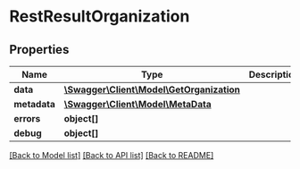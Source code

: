 # RestResultOrganization

## Properties

 Name         | Type                                                            | Description | Notes      
--------------|-----------------------------------------------------------------|-------------|------------
 **data**     | [**\Swagger\Client\Model\GetOrganization**](GetOrganization.md) |             | [optional] 
 **metadata** | [**\Swagger\Client\Model\MetaData**](MetaData.md)               |             | [optional] 
 **errors**   | **object[]**                                                    |             | [optional] 
 **debug**    | **object[]**                                                    |             | [optional] 

[[Back to Model list]](../README.md#documentation-for-models) [[Back to API list]](../README.md#documentation-for-api-endpoints) [[Back to README]](../README.md)


